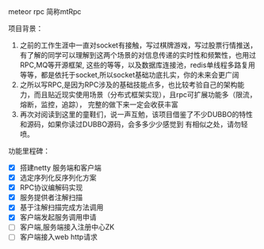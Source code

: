 meteor rpc 简称mtRpc

项目背景：
1. 之前的工作生涯中一直对socket有接触，写过棋牌游戏，写过股票行情推送，有了解的同学可以理解到这两个场景的对信息传递的实时性和频繁性，也用过RPC,MQ等开源框架,
这些的等等，以及数据库连接池，redis单线程多路复用等等，都是依托于socket,所以socket基础功底扎实，你的未来会更广阔
2. 之所以写RPC,是因为RPC涉及的基础技能点多，也比较考验自己的架构能力，而且贴近现实使用场景（分布式框架实现），且rpc可扩展功能多（限流，熔断，监控，追踪），
完整的做下来一定会收获丰富
3. 再次对阅读到这里的童鞋们，说一声互勉，该项目借鉴了不少DUBBO的特性和源码，如果你读过DUBBO源码，会多多少少感觉到
有相似之处，请勿轻喷。

功能里程碑：
- [x] 搭建netty 服务端和客户端
- [x] 选定序列化反序列化方案
- [x] RPC协议编解码实现 
- [x] 服务提供者注解扫描  
- [x] 基于注解扫描完成方法调用
- [x] 客户端发起服务调用申请
- [ ] 客户端,服务端接入注册中心ZK
- [ ] 客户端接入web http请求